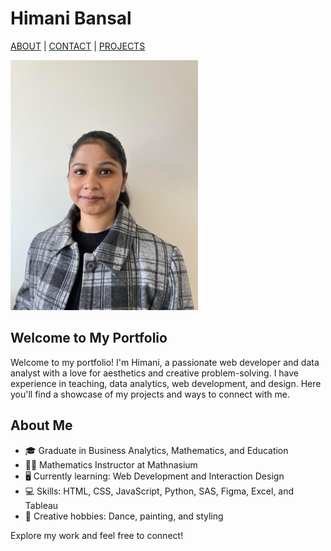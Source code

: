 # Himani Bansal

[ABOUT](index)  |  [CONTACT](./contact.md)  |  [PROJECTS](project)

<img src="./images/photo.jpg" alt="Himani's Photo" width="300">

## Welcome to My Portfolio

Welcome to my portfolio! I'm Himani, a passionate web developer and data analyst with a love for aesthetics and creative problem-solving. I have experience in teaching, data analytics, web development, and design. Here you'll find a showcase of my projects and ways to connect with me.

## About Me
- 🎓 Graduate in Business Analytics, Mathematics, and Education
- 👩‍🏫 Mathematics Instructor at Mathnasium
- 🖥️ Currently learning: Web Development and Interaction Design
- 💻 Skills: HTML, CSS, JavaScript, Python, SAS, Figma, Excel, and Tableau
- 🎨 Creative hobbies: Dance, painting, and styling

Explore my work and feel free to connect!
